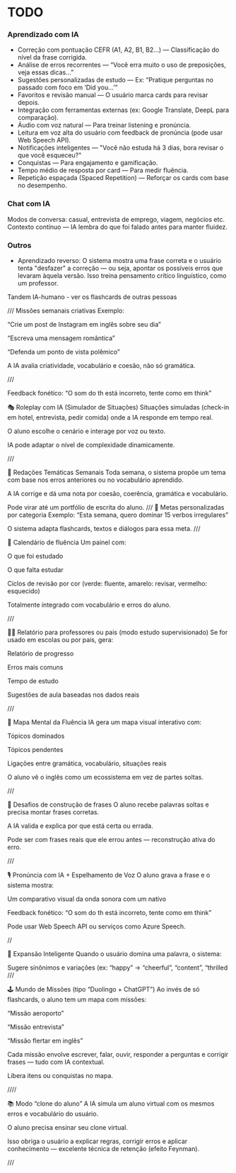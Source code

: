 


# TODO

### Aprendizado com IA

- Correção com pontuação CEFR (A1, A2, B1, B2...) — Classificação do nível da frase corrigida.
- Análise de erros recorrentes — “Você erra muito o uso de preposições, veja essas dicas…”
- Sugestões personalizadas de estudo — Ex: “Pratique perguntas no passado com foco em ‘Did you…’”
- Favoritos e revisão manual — O usuário marca cards para revisar depois.
- Integração com ferramentas externas (ex: Google Translate, DeepL para comparação).
- Áudio com voz natural — Para treinar listening e pronúncia.
- Leitura em voz alta do usuário com feedback de pronúncia (pode usar Web Speech API).
- Notificações inteligentes — "Você não estuda há 3 dias, bora revisar o que você esqueceu?"
- Conquistas — Para engajamento e gamificação.
- Tempo médio de resposta por card — Para medir fluência.
- Repetição espaçada (Spaced Repetition) — Reforçar os cards com base no desempenho.


### Chat com IA
Modos de conversa: casual, entrevista de emprego, viagem, negócios etc.
Contexto contínuo — IA lembra do que foi falado antes para manter fluidez.

### Outros

- Aprendizado reverso: O sistema mostra uma frase correta e o usuário tenta "desfazer" a correção — ou seja, apontar os possíveis erros que levaram àquela versão.
Isso treina pensamento crítico linguístico, como um professor.



Tandem IA-humano - ver os flashcards de outras pessoas


///
 Missões semanais criativas
Exemplo:

“Crie um post de Instagram em inglês sobre seu dia”

“Escreva uma mensagem romântica”

“Defenda um ponto de vista polêmico”

A IA avalia criatividade, vocabulário e coesão, não só gramática.

///


Feedback fonético: “O som do th está incorreto, tente como em think”    

🎭 Roleplay com IA (Simulador de Situações)
Situações simuladas (check-in em hotel, entrevista, pedir comida) onde a IA responde em tempo real.

O aluno escolhe o cenário e interage por voz ou texto.

IA pode adaptar o nível de complexidade dinamicamente.

///


📝 Redações Temáticas Semanais
Toda semana, o sistema propõe um tema com base nos erros anteriores ou no vocabulário aprendido.

A IA corrige e dá uma nota por coesão, coerência, gramática e vocabulário.

Pode virar até um portfólio de escrita do aluno.
///
🎯 Metas personalizadas por categoria
Exemplo: “Esta semana, quero dominar 15 verbos irregulares”

O sistema adapta flashcards, textos e diálogos para essa meta.
///

📅 Calendário de fluência
Um painel com:

O que foi estudado

O que falta estudar

Ciclos de revisão por cor (verde: fluente, amarelo: revisar, vermelho: esquecido)

Totalmente integrado com vocabulário e erros do aluno.

///

👨‍🏫 Relatório para professores ou pais (modo estudo supervisionado)
Se for usado em escolas ou por pais, gera:

Relatório de progresso

Erros mais comuns

Tempo de estudo

Sugestões de aula baseadas nos dados reais

///



🧬 Mapa Mental da Fluência
IA gera um mapa visual interativo com:

Tópicos dominados

Tópicos pendentes

Ligações entre gramática, vocabulário, situações reais

O aluno vê o inglês como um ecossistema em vez de partes soltas.

///

🧩 Desafios de construção de frases
O aluno recebe palavras soltas e precisa montar frases corretas.

A IA valida e explica por que está certa ou errada.

Pode ser com frases reais que ele errou antes — reconstrução ativa do erro.

///

🎙️ Pronúncia com IA + Espelhamento de Voz
O aluno grava a frase e o sistema mostra:

Um comparativo visual da onda sonora com um nativo

Feedback fonético: “O som do th está incorreto, tente como em think”

Pode usar Web Speech API ou serviços como Azure Speech.

//

🧠 Expansão Inteligente
Quando o usuário domina uma palavra, o sistema:

Sugere sinônimos e variações (ex: “happy” → “cheerful”, “content”, “thrilled
///


🕹️ Mundo de Missões (tipo “Duolingo + ChatGPT”)
Ao invés de só flashcards, o aluno tem um mapa com missões:

“Missão aeroporto”

“Missão entrevista”

“Missão flertar em inglês”

Cada missão envolve escrever, falar, ouvir, responder a perguntas e corrigir frases — tudo com IA contextual.

Libera itens ou conquistas no mapa.


////

📚 Modo “clone do aluno”
A IA simula um aluno virtual com os mesmos erros e vocabulário do usuário.

O aluno precisa ensinar seu clone virtual.

Isso obriga o usuário a explicar regras, corrigir erros e aplicar conhecimento — excelente técnica de retenção (efeito Feynman).

///